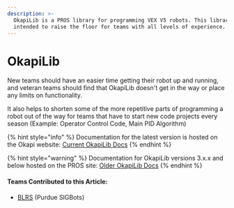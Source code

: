 ```yaml
---
description: >-
  OkapiLib is a PROS library for programming VEX V5 robots. This library is
  intended to raise the floor for teams with all levels of experience.
---
```


# OkapiLib

New teams should have an easier time getting their robot up and running, and veteran teams should find that OkapiLib doesn't get in the way or place any limits on functionality. 

It also helps to shorten some of the more repetitive parts of programming a robot out of the way for teams that have to start new code projects every season \(Example: Operator Control Code, Main PID Algorithm\)

{% hint style="info" %}
Documentation for the latest version is hosted on the Okapi website: [Current OkapiLib Docs](https://okapilib.github.io/OkapiLib/index.html)
{% endhint %}

{% hint style="warning" %}
Documentation for OkapiLib versions 3.x.x and below hosted on the PROS site: [Older OkapiLib Docs](https://pros.cs.purdue.edu/v5/okapi/api/index.html)
{% endhint %}



#### Teams Contributed to this Article:

* [BLRS](https://purduesigbots.com/) \(Purdue SIGBots\)

